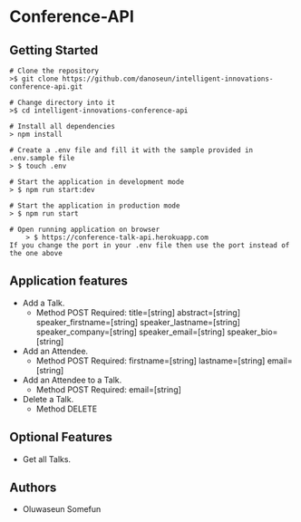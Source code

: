 # Conference-API

## Getting Started

```
# Clone the repository
>$ git clone https://github.com/danoseun/intelligent-innovations-conference-api.git

# Change directory into it
>$ cd intelligent-innovations-conference-api

# Install all dependencies
> npm install

# Create a .env file and fill it with the sample provided in .env.sample file
> $ touch .env

# Start the application in development mode
> $ npm run start:dev

# Start the application in production mode
> $ npm run start

# Open running application on browser
    > $ https://conference-talk-api.herokuapp.com
If you change the port in your .env file then use the port instead of the one above

```

## Application features
* Add a Talk.
    * Method
      POST
      Required:
      title=[string]
      abstract=[string]
      speaker_firstname=[string]
      speaker_lastname=[string]
      speaker_company=[string]
      speaker_email=[string]
      speaker_bio=[string]
* Add an Attendee.
    * Method
      POST
      Required:
      firstname=[string]
      lastname=[string]
      email=[string]
* Add an Attendee to a Talk.
    * Method
      POST
      Required:
      email=[string]
* Delete a Talk.
    * Method
      DELETE

## Optional Features
* Get all Talks.


## Authors
* Oluwaseun Somefun
